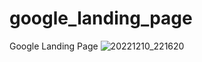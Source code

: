 # google_landing_page
 Google Landing Page
![20221210_221620](https://user-images.githubusercontent.com/111659003/206871794-69b21acc-7824-4fba-9b31-b546cc35da77.gif)
